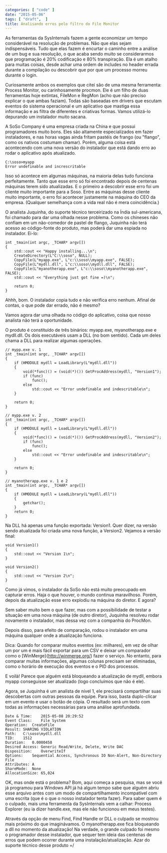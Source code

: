 ```yaml
---
categories: [ "code" ]
date: "2015-05-06"
tags: [ "draft",  ]
title: Analisando erros pelo filtro do File Monitor
---
```

As ferramentas da SysInternals fazem a gente economizar um tempo considerável na resolução de problemas. Não que elas sejam indispensáveis. Tudo que elas fazem é encurtar o caminho entre a análise de um bug e sua resolução, o que acaba sendo muito se considerarmos que programação é 20% codificação e 80% transpiração. Ela é um atalho para muitas coisas, desde achar uma ordem de includes no header errada durante a compilação ou descobrir que por que um processo morreu durante o login.

Curiosamente ambos os exemplos que citei são de uma mesma ferramenta: Process Monitor, ou carinhosamente procmon. Ele é um filho de duas ferramentas hoje extintas, FileMon e RegMon (acho que não preciso explicar o que ambas faziam). Todas são baseadas em drivers que escutam eventos do sistema operacional e um aplicativo que mastiga essa informação e as filtra de diferentes e criativas formas. Vamos utilizá-lo depurando um instalador muito sacana.

A SoSo Company é uma empresa criada na China e que possui programadores muito bons. Eles são altamente especializados em fazer instaladores, e nas horas vagas ainda fritam pastéis de frango (ou "flango", como os nativos costumam chamar). Porém, alguma coisa está acontecendo com uma nova versão do instalador que está dando erro ao rodar o aplicativo após atualizado.

    C:\soso>myapp
    Error undefinable and increscritable

Isso só acontece em algumas máquinas, na maioria delas tudo funciona perfeitamente. Tanto que esse erro só foi encontrado depois de centenas máquinas terem sido atualizadas. E o primeiro a descobrir esse erro foi um cliente muito importante para a Soso. Entre as máquinas desse cliente muito importante, o erro foi acontecer justamente na máquina do CEO da empresa. (Qualquer semelhança com a vida real não é mera coincidência.)

O analista Juquinha, do suporte técnico terceirizado na Índia sul-americana, foi chamado para dar uma olhada nesse problema. Como os chineses não confiam em um não-comedor de pastel de flango, Juquinha não terá acesso ao código-fonte do produto, mas poderá dar uma espiada no instalador. Ei-lo:

    int _tmain(int argc, _TCHAR* argv[])
    {
    	std::cout << "Happy installing...\n";
    	CreateDirectory(L"C:\\soso", NULL);
    	CopyFile(L"myapp.exe", L"c:\\soso\\myapp.exe", FALSE);
    	CopyFile(L"mydll.dll", L"c:\\soso\\mydll.dll", FALSE);
    	CopyFile(L"myanotherapp.exe", L"c:\\soso\\myanotherapp.exe", FALSE);
    	std::cout << "Everything just got fine =)\n";
    
    	return 0;
    }

Ahhh, bom. O instalador copia tudo e não verifica erro nenhum. Afinal de contas, o que pode dar errado, não é mesmo?

Vamos agora dar uma olhada no código do aplicativo, coisa que nosso analista não terá a oportunidade.

O produto é constituído de três binários: myapp.exe, myanotherapp.exe e mydll.dll. Os dois executáveis usam a DLL (no bom sentido). Cada um deles chama a DLL para realizar algumas operações.

    // mypp.exe v. 1
    int _tmain(int argc, _TCHAR* argv[])
    {
    	if (HMODULE mydll = LoadLibrary(L"mydll.dll"))
    	{
    		void(*func)() = (void(*)()) GetProcAddress(mydll, "Version1");
    		if (func)
    			func();
    		else
    			std::cout << "Error undefinable and indescritable\n";
    	}
    
    	return 0;
    }
    
    // mypp.exe v. 2
    int _tmain(int argc, _TCHAR* argv[])
    {
    	if (HMODULE mydll = LoadLibrary(L"mydll.dll"))
    	{
    		void(*func)() = (void(*)()) GetProcAddress(mydll, "Version2");
    		if (func)
    			func();
    		else
    			std::cout << "Error undefinable and indescritable\n";
    	}
    
    	return 0;
    }
    
    // myanotherapp.exe v. 1 e 2
    int _tmain(int argc, _TCHAR* argv[])
    {
    	if (HMODULE mydll = LoadLibrary(L"mydll.dll"))
    	{
    		getchar();
    	}
    	return 0;
    }

Na DLL há apenas uma função exportada: Version1. Quer dizer, na versão sendo atualizada foi criada uma nova função, a Version2. Vejamos a versão final:

    void Version1()
    {
    	std::cout << "Version 1\n";
    }
    
    void Version2()
    {
    	std::cout << "Version 2\n";
    }

Como já vimos, o instalador da SoSo não está muito preocupado em capturar erros. Haja o que houver, o mundo continua maravilhoso. Porém, depois da atualização esse erro explodiu na máquina do diretor. E agora?

Sem saber muito bem o que fazer, mas com a possibilidade de testar a situação em uma nova máquina (de outro diretor), Juquinha resolveu rodar novamente o instalador, mas dessa vez com a companhia do ProcMon.

Depois disso, para efeito de comparação, rodou o instalador em uma máquina qualquer onde a atualização funciona.

Dica: Quando for comparar muitos eventos (ex: milhares), em vez de olhar um por um é mais fácil exportar para um CSV e deixar um comparador como o [WinMerge}(http://winmerge.org/) fazer o serviço. No entanto, para comparar muitas informações, algumas colunas precisam ser eliminadas, como o horário de execução dos eventos e o PID dos processos.

E voilà! Parece que alguém está bloqueando a atualização de mydll, embora myapp conseguisse ser atualizado (logo concluímos que não é ele).

Agora, se Juquinha é um analista de nível 1, ele precisará compartilhar suas descobertas com outras pessoas da equipe. Para isso, basta duplo-clicar em um evento e usar o botão de cópia. O resultado será um texto com todas as informações necessárias para uma análise aprofundada.

    Date & Time:	2015-05-08 20:29:52
    Event Class:	File System
    Operation:	CreateFile
    Result:	SHARING VIOLATION
    Path:	C:\soso\mydll.dll
    TID:	1512
    Duration:	0.0000458
    Desired Access:	Generic Read/Write, Delete, Write DAC
    Disposition:	OverwriteIf
    Options:	Sequential Access, Synchronous IO Non-Alert, Non-Directory File
    Attributes:	A
    ShareMode:	None
    AllocationSize:	65,024

OK, mas onde está o problema? Bom, aqui começa a pesquisa, mas se você já programou para Windows API já há algum tempo sabe que alguém abriu esse arquivo antes com um modo de compartilhamento incompatível com uma escrita (que é o que o nosso instalador tenta fazer). Para saber quem é o culpado, mais uma ferramenta da SysInternals vem a calhar: Process Explorer (eu ia dizer handle.exe, mas ele não funcionou em meus testes).

Através da opção de menu Find, Find Handle or DLL o culpado se mostrou mais próximo do que imaginávamos. O myanotherapp.exe fica bloqueando a dll no momento da atualização! Na verdade, o grande culpado foi mesmo o programador desse instalador, que sequer tem ideia das centenas de erros que podem ocorrer durante uma instalação/atualização. Azar do suporte técnico desse produto =/
